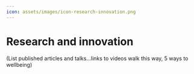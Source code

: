 ```yaml
---
icon: assets/images/icon-research-innovation.png
---
```


# Research and innovation

(List published articles and talks...links to videos walk this way, 5 ways to wellbeing)
